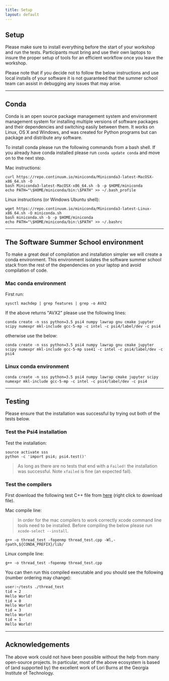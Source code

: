 ```yaml
---
title: Setup
layout: default
---
```


## Setup 
Please make sure to install everything before the start of your workshop and
run the tests.  Participants must bring and use their own laptops to insure the
proper setup of tools for an efficient workflow once you leave the workshop.

Please note that if you decide not to follow the below instructions and use
local installs of your software it is not guaranteed that the summer school team
can assist in debugging any issues that may arise.

---

## Conda
Conda is an open source package management system and environment management
system for installing multiple versions of software packages and their
dependencies and switching easily between them. It works on Linux, OS X and
Windows, and was created for Python programs but can package and distribute any
software.

To install conda please run the following commands from a bash shell. If you
already have conda installed please run `conda update conda` and move on to the
next step.

Mac instructions:
```
curl https://repo.continuum.io/miniconda/Miniconda3-latest-MacOSX-x86_64.sh -O
bash Miniconda3-latest-MacOSX-x86_64.sh -b -p $HOME/miniconda
echo PATH="\$HOME/miniconda/bin:\$PATH" >> ~/.bash_profile
```

Linux instructions (or Windows Ubuntu shell):
```
wget https://repo.continuum.io/miniconda/Miniconda3-latest-Linux-x86_64.sh -O miniconda.sh
bash miniconda.sh -b -p $HOME/miniconda
echo PATH="\$HOME/miniconda/bin:\$PATH" >> ~/.bashrc
```

---

## The Software Summer School environment
To make a great deal of compilation and installation simpler we will create a
conda environment. This environment isolates the software summer school stack
from the rest of the dependencies on your laptop and avoid compilation of code.

### Mac conda environment
First run:
```
sysctl machdep | grep features | grep -o AVX2
```

If the above returns "AVX2" please use the following lines:
```
conda create -n sss python=3.5 psi4 numpy lawrap gnu cmake jupyter scipy numexpr mkl-include gcc-5-mp -c intel -c psi4/label/dev -c psi4
```

otherwise use the below:
```
conda create -n sss python=3.5 psi4 numpy lawrap gnu cmake jupyter scipy numexpr mkl-include gcc-5-mp sse41 -c intel -c psi4/label/dev -c psi4
```


### Linux conda environment
```
conda create -n sss python=3.5 psi4 numpy lawrap cmake jupyter scipy numexpr mkl-include gcc-5-mp -c intel -c psi4/label/dev -c psi4
```

---

## Testing
Please ensure that the installation was successful by trying out both of the tests below. 


### Test the Psi4 installation
Test the installation:
```
source activate sss
python -c 'import psi4; psi4.test()'
```

> As long as there are no tests that end with a `Failed!` the installation was
> successful. Note `xfailed` is fine (an expected fail).

### Test the compilers
First download the following test C++ file from [here](/data/thread_test.cpp) (right click to download file).

Mac compile line:
> In order for the mac compilers to work correctly xcode command line tools need
> to be installed.  Before compiling the below please run
> `xcode-select --install`.

```
g++ -o thread_test -fopenmp thread_test.cpp -Wl,-rpath,${CONDA_PREFIX}/lib/
```

Linux compile line:
```
g++ -o thread_test -fopenmp thread_test.cpp
```

You can then run this compiled executable and you should see the following
(number ordering may change):
```bash
user:~/tests ./thread_test
tid = 2
Hello World!
tid = 0
Hello World!
tid = 3
Hello World!
tid = 1
Hello World!
```

---

## Acknowledgements
The above work could not have been possible without the help from many
open-source projects. In particular, most of the above ecosystem is based of
(and supported by) the excellent work of Lori Burns at the Georgia Institute of
Technology.
